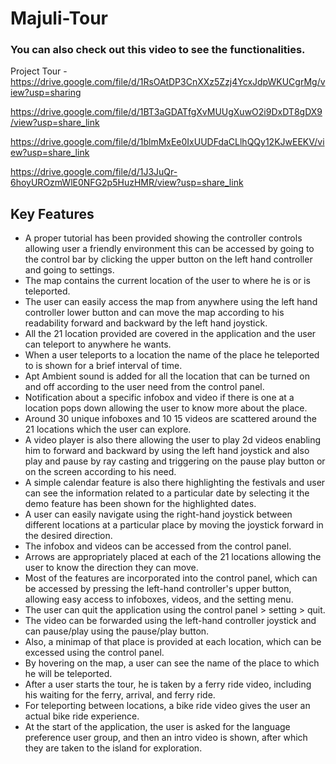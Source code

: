 # Majuli-Tour

### You can also check out this video to see the functionalities.

Project Tour - https://drive.google.com/file/d/1RsOAtDP3CnXXz5Zzj4YcxJdpWKUCgrMg/view?usp=sharing

https://drive.google.com/file/d/1BT3aGDATfgXvMUUgXuwO2i9DxDT8gDX9/view?usp=share_link

https://drive.google.com/file/d/1blmMxEe0IxUUDFdaCLlhQQy12KJwEEKV/view?usp=share_link

https://drive.google.com/file/d/1J3JuQr-6hoyUROzmWlE0NFG2p5HuzHMR/view?usp=share_link

## Key Features

* A proper tutorial has been provided showing the controller controls allowing user a friendly environment this can be accessed by going to the control bar by clicking the upper button on the left hand controller and going to settings.  
* The map contains the current location of the user to where he is or is teleported.  
* The user can easily access the map from anywhere using the left hand controller lower button and can move the map according to his readability forward and
backward by the left hand joystick.  
* All the 21 location provided are covered in the application and the user can teleport
to anywhere he wants.  
* When a user teleports to a location the name of the place he teleported to is shown
for a brief interval of time.  
* Apt Ambient sound is added for all the location that can be turned on and off
according to the user need from the control panel.  
* Notification about a specific infobox and video if there is one at a location pops
down allowing the user to know more about the place.  
* Around 30 unique infoboxes and 10 15 videos are scattered around the 21 locations
which the user can explore.  
* A video player is also there allowing the user to play 2d videos enabling him to
forward and backward by using the left hand joystick and also play and pause by ray casting and triggering on the pause play button or on the screen according to his need.  
* A simple calendar feature is also there highlighting the festivals and user can see the information related to a particular date by selecting it the demo feature has been shown for the highlighted dates.  
* A user can easily navigate using the right-hand joystick between different locations at a particular place by moving the joystick forward in the desired direction.  
* The infobox and videos can be accessed from the control panel.  
* Arrows are appropriately placed at each of the 21 locations allowing the user to
know the direction they can move.  
* Most of the features are incorporated into the control panel, which can be accessed
by pressing the left-hand controller's upper button, allowing easy access to
infoboxes, videos, and the setting menu.  
* The user can quit the application using the control panel > setting > quit.  
* The video can be forwarded using the left-hand controller joystick and can
pause/play using the pause/play button.  
* Also, a minimap of that place is provided at each location, which can be excessed
using the control panel.  
* By hovering on the map, a user can see the name of the place to which he will be teleported.  
* After a user starts the tour, he is taken by a ferry ride video, including his waiting for the ferry, arrival, and ferry ride.  
* For teleporting between locations, a bike ride video gives the user an actual bike ride experience.  
* At the start of the application, the user is asked for the language preference user group, and then an intro video is shown, after which they are taken to the island for exploration.  


